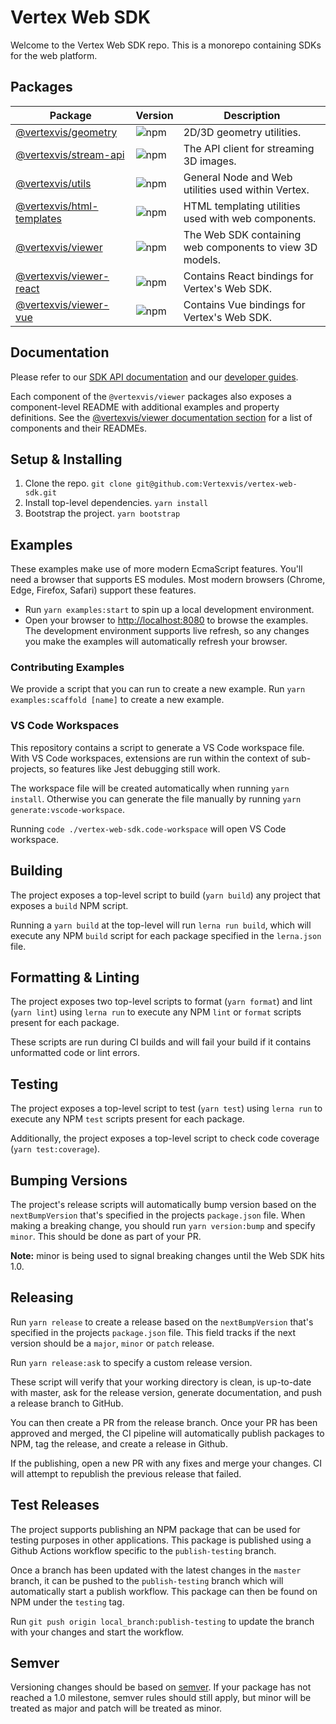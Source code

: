 # Vertex Web SDK

Welcome to the Vertex Web SDK repo. This is a monorepo containing SDKs for the
web platform.

## Packages

| Package      | Version | Description |
| ------------ | ------- | ----------- |
| [@vertexvis/geometry]        | ![npm](https://img.shields.io/npm/v/@vertexvis/geometry)        | 2D/3D geometry utilities. |
| [@vertexvis/stream-api]      | ![npm](https://img.shields.io/npm/v/@vertexvis/stream-api)      | The API client for streaming 3D images. |
| [@vertexvis/utils]           | ![npm](https://img.shields.io/npm/v/@vertexvis/utils)           | General Node and Web utilities used within Vertex. |
| [@vertexvis/html-templates]  | ![npm](https://img.shields.io/npm/v/@vertexvis/html-templates)  | HTML templating utilities used with web components. |
| [@vertexvis/viewer]          | ![npm](https://img.shields.io/npm/v/@vertexvis/viewer)          | The Web SDK containing web components to view 3D models. |
| [@vertexvis/viewer-react]    | ![npm](https://img.shields.io/npm/v/@vertexvis/viewer-react)    | Contains React bindings for Vertex's Web SDK. |
| [@vertexvis/viewer-vue]      | ![npm](https://img.shields.io/npm/v/@vertexvis/viewer-vue)      | Contains Vue bindings for Vertex's Web SDK. |

## Documentation

Please refer to our [SDK API documentation](https://vertexvis.github.io/vertex-web-sdk/) and
our [developer guides](https://developer.vertexvis.com/docs/guides/render-your-first-scene).

Each component of the `@vertexvis/viewer` packages also exposes a component-level README with
additional examples and property definitions. See the 
[@vertexvis/viewer documentation section](./packages/viewer/readme.md#documentation)
for a list of components and their READMEs.

## Setup & Installing

1. Clone the repo. `git clone git@github.com:Vertexvis/vertex-web-sdk.git`
2. Install top-level dependencies. `yarn install`
3. Bootstrap the project. `yarn bootstrap`

## Examples

These examples make use of more modern EcmaScript features. You'll need a browser that supports ES modules. Most modern browsers (Chrome, Edge, Firefox, Safari) support these features.

- Run `yarn examples:start` to spin up a local development environment.
- Open your browser to <http://localhost:8080> to browse the examples. The development environment supports live refresh, so any changes you make the examples will automatically refresh your browser.

### Contributing Examples

We provide a script that you can run to create a new example. Run `yarn examples:scaffold [name]` to create a new example.

### VS Code Workspaces

This repository contains a script to generate a VS Code workspace file. With VS
Code workspaces, extensions are run within the context of sub-projects, so
features like Jest debugging still work.

The workspace file will be created automatically when running `yarn install`.
Otherwise you can generate the file manually by running `yarn generate:vscode-workspace`.

Running `code ./vertex-web-sdk.code-workspace` will open VS Code workspace.

## Building

The project exposes a top-level script to build (`yarn build`) any project
that exposes a `build` NPM script.

Running a `yarn build` at the top-level will run `lerna run build`, which will
execute any NPM `build` script for each package specified in the `lerna.json`
file.

## Formatting & Linting

The project exposes two top-level scripts to format (`yarn format`) and lint
(`yarn lint`) using `lerna run` to execute any NPM `lint` or `format` scripts
present for each package.

These scripts are run during CI builds and will fail your build if it contains
unformatted code or lint errors.

## Testing

The project exposes a top-level script to test (`yarn test`) using `lerna run`
to execute any NPM `test` scripts present for each package.

Additionally, the project exposes a top-level script to check code coverage
(`yarn test:coverage`).

## Bumping Versions

The project's release scripts will automatically bump version based on the
`nextBumpVersion` that's specified in the projects `package.json` file. When
making a breaking change, you should run `yarn version:bump` and specify
`minor`. This should be done as part of your PR.

**Note:** minor is being used to signal breaking changes until the Web SDK hits
1.0.

## Releasing

Run `yarn release` to create a release based on the `nextBumpVersion` that's
specified in the projects `package.json` file. This field tracks if the next
version should be a `major`, `minor` or `patch` release.

Run `yarn release:ask` to specify a custom release version.

These script will verify that your working directory is clean, is up-to-date
with master, ask for the release version, generate documentation, and push a
release branch to GitHub.

You can then create a PR from the release branch. Once your PR has been approved
and merged, the CI pipeline will automatically publish packages to NPM, tag the
release, and create a release in Github.

If the publishing, open a new PR with any fixes and merge your changes. CI will
attempt to republish the previous release that failed.

## Test Releases

The project supports publishing an NPM package that can be used for testing purposes
in other applications. This package is published using a Github Actions workflow
specific to the `publish-testing` branch.

Once a branch has been updated with the latest changes in the `master` branch,
it can be pushed to the `publish-testing` branch which will automatically start
a publish workflow. This package can then be found on NPM under the `testing` tag.

Run `git push origin local_branch:publish-testing` to update the branch
with your changes and start the workflow.

## Semver

Versioning changes should be based on [semver]. If your package has not reached
a 1.0 milestone, semver rules should still apply, but minor will be treated as
major and patch will be treated as minor.

[semver]: https://semver.org/
[@vertexvis/geometry]: ./packages/geometry
[@vertexvis/stream-api]: ./packages/stream-api
[@vertexvis/utils]: ./packages/utils
[@vertexvis/html-templates]: ./packages/html-templates
[@vertexvis/viewer]: ./packages/viewer
[@vertexvis/viewer-react]: ./packages/viewer-react
[@vertexvis/viewer-vue]: ./packages/viewer-vue
